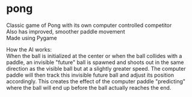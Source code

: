 # pong
Classic game of Pong with its own computer controlled competitor  
Also has improved, smoother paddle movement  
Made using Pygame

How the AI works:  
When the ball is initialized at the center or when the ball collides with a paddle, an invisible "future" ball is spawned and shoots out in the same direction as the visible ball but at a slightly greater speed. The computer paddle will then track this invisible future ball and adjust its position accordingly. This creates the effect of the computer paddle "predicting" where the ball will end up before the ball actually reaches the end.
